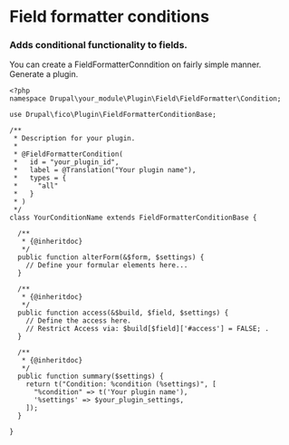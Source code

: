 # Field formatter conditions

### Adds conditional functionality to fields.

You can create a FieldFormatterConndition on fairly simple manner.
Generate a plugin.

    <?php
    namespace Drupal\your_module\Plugin\Field\FieldFormatter\Condition;

    use Drupal\fico\Plugin\FieldFormatterConditionBase;

    /**
     * Description for your plugin.
     *
     * @FieldFormatterCondition(
     *   id = "your_plugin_id",
     *   label = @Translation("Your plugin name"),
     *   types = {
     *     "all"
     *   }
     * )
     */
    class YourConditionName extends FieldFormatterConditionBase {

      /**
       * {@inheritdoc}
       */
      public function alterForm(&$form, $settings) {
        // Define your formular elements here...
      }

      /**
       * {@inheritdoc}
       */
      public function access(&$build, $field, $settings) {
        // Define the access here.
        // Restrict Access via: $build[$field]['#access'] = FALSE; .
      }

      /**
       * {@inheritdoc}
       */
      public function summary($settings) {
        return t("Condition: %condition (%settings)", [
          "%condition" => t('Your plugin name'),
          '%settings' => $your_plugin_settings,
        ]);
      }

    }
